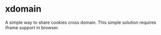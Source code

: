xdomain
=======

A simple way to share cookies cross domain. This simple solution requires iframe support in browser.
